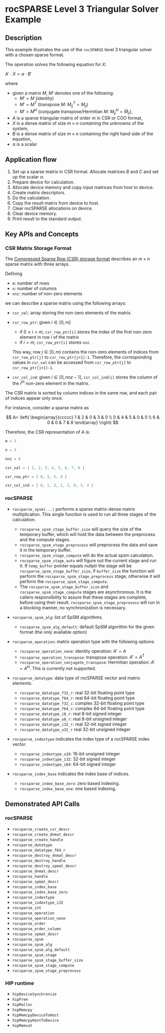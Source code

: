 # rocSPARSE Level 3 Triangular Solver Example

## Description

This example illustrates the use of the `rocSPARSE` level 3 triangular solver with a chosen sparse format.

The operation solves the following equation for $X$:

$A' \cdot X = \alpha \cdot B'$

where

- given a matrix $M$, $M'$ denotes one of the following:
  - $M' = M$ (identity)
  - $M' = M^T$ (transpose $M$: $M_{ij}^T = M_{ji}$)
  - $M' = M^H$ (conjugate transpose/Hermitian $M$: $M_{ij}^H = \bar M_{ji}$),
- $A$ is a sparse triangular matrix of order $m$ in CSR or COO format,
- $X$ is a dense matrix of size $m\times n$ containing the unknowns of the system,
- $B$ is a dense matrix of size $m\times n$ containing the right hand side of the equation,
- $\alpha$ is a scalar

## Application flow

1. Set up a sparse matrix in CSR format. Allocate matrices $B$ and $C$ and set up the scalar $\alpha$.
2. Prepare device for calculation.
3. Allocate device memory and copy input matrices from host to device.
4. Create matrix descriptors.
5. Do the calculation.
6. Copy the result matrix from device to host.
7. Clear rocSPARSE allocations on device.
8. Clear device memory.
9. Print result to the standard output.

## Key APIs and Concepts

### CSR Matrix Storage Format

The [Compressed Sparse Row (CSR) storage format](https://rocsparse.readthedocs.io/en/latest/usermanual.html#csr-storage-format) describes an $m \times n$ sparse matrix with three arrays.

Defining

- `m`: number of rows
- `n`: number of columns
- `nnz`: number of non-zero elements

we can describe a sparse matrix using the following arrays:

- `csr_val`: array storing the non-zero elements of the matrix.
- `csr_row_ptr`: given $i \in [0, m]$
  - if $` 0 \leq i < m `$, `csr_row_ptr[i]` stores the index of the first non-zero element in row $i$ of the matrix
  - if $i = m$, `csr_row_ptr[i]` stores `nnz`.

  This way, row $j \in [0, m)$ contains the non-zero elements of indices from `csr_row_ptr[j]` to `csr_row_ptr[j+1]-1`. Therefore, the corresponding values in `csr_val` can be accessed from `csr_row_ptr[j]` to `csr_row_ptr[j+1]-1`.
- `csr_col_ind`: given $i \in [0, nnz-1]$, `csr_col_ind[i]` stores the column of the $i^{th}$ non-zero element in the matrix.

The CSR matrix is sorted by column indices in the same row, and each pair of indices appear only once.

For instance, consider a sparse matrix as

$$
A=
\left(
\begin{array}{ccccc}
1 & 2 & 0 & 3 & 0 \\
0 & 4 & 5 & 0 & 0 \\
6 & 0 & 0 & 7 & 8
\end{array}
\right)
$$

Therefore, the CSR representation of $A$ is:

```cpp
m = 3

n = 5

nnz = 8

csr_val = { 1, 2, 3, 4, 5, 6, 7, 8 }

csr_row_ptr = { 0, 3, 5, 8 }

csr_col_ind = { 0, 1, 3, 1, 2, 0, 3, 4 }
```

### rocSPARSE

- `rocsparse_spsm(...)` performs a sparse matrix-dense matrix multiplication. This single function is used to run all three stages of the calculation.
  - `rocsparse_spsm_stage_buffer_size` will query the size of the temporary buffer, which will hold the data between the preprocess and the compute stages.
  - `rocsparse_spsm_stage_preprocess` will preprocess the data and save it in the temporary buffer.
  - `rocsparse_spsm_stage_compute` will do the actual spsm calculation.
  - `rocsparse_spsm_stage_auto` will figure out the current stage and run it. If `temp_buffer` pointer equals nullptr the stage will be `rocsparse_spsm_stage_buffer_size`, if `buffer_size` the function will perform the `rocsparse_spsm_stage_preprocess` stage, otherwise it will perform the `rocsparse_spsm_stage_compute`.
  - The `rocsparse_spsm_stage_buffer_size` and `rocsparse_spsm_stage_compute` stages are asynchronous. It is the callers responsibility to assure that these stages are complete, before using their result. `rocsparse_spsm_stage_preprocess` will run in a blocking manner, no synchronization is necessary.

- `rocsparse_spsm_alg`: list of SpSM algorithms.
  - `rocsparse_spsm_alg_default`: default SpSM algorithm for the given format (the only available option)

- `rocsparse_operation`: matrix operation type with the following options:
  - `rocsparse_operation_none`: identity operation: $A' = A$
  - `rocsparse_operation_transpose`: transpose operation: $A' = A^\mathrm{T}$
  - `rocsparse_operation_conjugate_transpose`: Hermitian operation: $A' = A^\mathrm{H}$. This is currently not supported.

- `rocsparse_datatype`: data type of rocSPARSE vector and matrix elements.
  - `rocsparse_datatype_f32_r`: real 32-bit floating point type
  - `rocsparse_datatype_f64_r`: real 64-bit floating point type
  - `rocsparse_datatype_f32_c`: complex 32-bit floating point type
  - `rocsparse_datatype_f64_c`: complex 64-bit floating point type
  - `rocsparse_datatype_i8_r`: real 8-bit signed integer
  - `rocsparse_datatype_u8_r`: real 8-bit unsigned integer
  - `rocsparse_datatype_i32_r`: real 32-bit signed integer
  - `rocsparse_datatype_u32_r` real 32-bit unsigned integer

- `rocsparse_indextype` indicates the index type of a rocSPARSE index vector.
  - `rocsparse_indextype_u16`: 16-bit unsigned integer
  - `rocsparse_indextype_i32`: 32-bit signed integer
  - `rocsparse_indextype_i64`: 64-bit signed integer

- `rocsparse_index_base` indicates the index base of indices.
  - `rocsparse_index_base_zero`: zero based indexing.
  - `rocsparse_index_base_one`: one based indexing.

## Demonstrated API Calls

### rocSPARSE

- `rocsparse_create_csr_descr`
- `rocsparse_create_dnmat_descr`
- `rocsparse_create_handle`
- `rocsparse_datatype`
- `rocsparse_datatype_f64_r`
- `rocsparse_destroy_dnmat_descr`
- `rocsparse_destroy_handle`
- `rocsparse_destroy_spmat_descr`
- `rocsparse_dnmat_descr`
- `rocsparse_handle`
- `rocsparse_spmat_descr`
- `rocsparse_index_base`
- `rocsparse_index_base_zero`
- `rocsparse_indextype`
- `rocsparse_indextype_i32`
- `rocsparse_int`
- `rocsparse_operation`
- `rocsparse_operation_none`
- `rocsparse_order`
- `rocsparse_order_column`
- `rocsparse_spmat_descr`
- `rocsparse_spsm`
- `rocsparse_spsm_alg`
- `rocsparse_spsm_alg_default`
- `rocsparse_spsm_stage`
- `rocsparse_spsm_stage_buffer_size`
- `rocsparse_spsm_stage_compute`
- `rocsparse_spsm_stage_preprocess`

### HIP runtime

- `hipDeviceSynchronize`
- `hipFree`
- `hipMalloc`
- `hipMemcpy`
- `hipMemcpyDeviceToHost`
- `hipMemcpyHostToDevice`
- `hipMemset`

